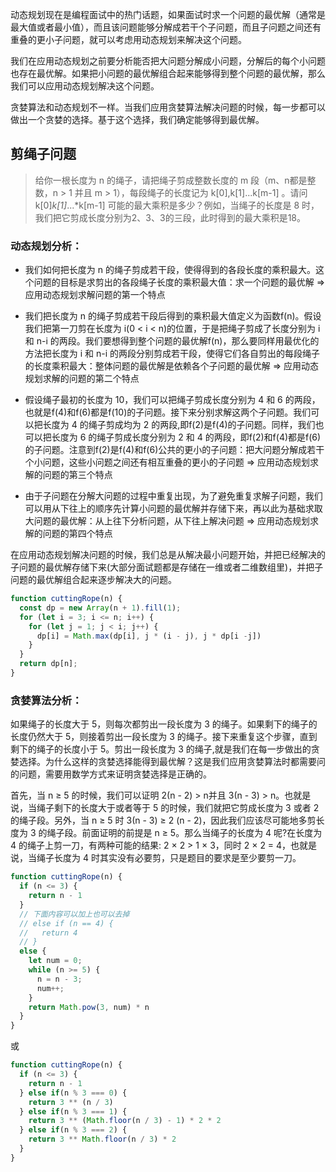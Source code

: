 动态规划现在是编程面试中的热门话题，如果面试时求一个问题的最优解（通常是最大值或者最小值），而且该问题能够分解成若干个子问题，而且子问题之间还有重叠的更小子问题，就可以考虑用动态规划来解决这个问题。

我们在应用动态规划之前要分析能否把大问题分解成小问题，分解后的每个小问题也存在最优解。如果把小问题的最优解组合起来能够得到整个问题的最优解，那么我们可以应用动态规划解决这个问题。

贪婪算法和动态规划不一样。当我们应用贪婪算法解决问题的时候，每一步都可以做出一个贪婪的选择。基于这个选择，我们确定能够得到最优解。

## 剪绳子问题
> 给你一根长度为 n 的绳子，请把绳子剪成整数长度的 m 段（m、n都是整数，n > 1 并且 m > 1），每段绳子的长度记为 k[0],k[1]...k[m-1] 。请问 k[0]*k[1]*...*k[m-1] 可能的最大乘积是多少？例如，当绳子的长度是 8 时，我们把它剪成长度分别为2、3、3的三段，此时得到的最大乘积是18。

### 动态规划分析：
- 我们如何把长度为 n 的绳子剪成若干段，使得得到的各段长度的乘积最大。这个问题的目标是求剪出的各段绳子长度的乘积最大值：求一个问题的最优解 => 应用动态规划求解问题的第一个特点

- 我们把长度为 n 的绳子剪成若干段后得到的乘积最大值定义为函数f(n)。假设我们把第一刀剪在长度为 i(0 < i < n)的位置，于是把绳子剪成了长度分别为 i 和 n-i 的两段。我们要想得到整个问题的最优解f(n)，那么要同样用最优化的方法把长度为 i 和 n-i 的两段分别剪成若干段，使得它们各自剪出的每段绳子的长度乘积最大：整体问题的最优解是依赖各个子问题的最优解 => 应用动态规划求解的问题的第二个特点

- 假设绳子最初的长度为 10，我们可以把绳子剪成长度分别为 4 和 6 的两段，也就是f(4)和f(6)都是f(10)的子问题。接下来分别求解这两个子问题。我们可以把长度为 4 的绳子剪成均为 2 的两段,即f(2)是f(4)的子问题。同样，我们也可以把长度为 6 的绳子剪成长度分别为 2 和 4 的两段，即f(2)和f(4)都是f(6)的子问题。注意到f(2)是f(4)和f(6)公共的更小的子问题：把大问题分解成若干个小问题，这些小问题之间还有相互重叠的更小的子问题 => 应用动态规划求解的问题的第三个特点

- 由于子问题在分解大问题的过程中重复出现，为了避免重复求解子问题，我们可以用从下往上的顺序先计算小问题的最优解并存储下来，再以此为基础求取大问题的最优解：从上往下分析问题，从下往上解决问题  => 应用动态规划求解的问题的第四个特点

在应用动态规划解决问题的时候，我们总是从解决最小问题开始，并把已经解决的子问题的最优解存储下来(大部分面试题都是存储在一维或者二维数组里)，并把子问题的最优解组合起来逐步解决大的问题。

```javascript
function cuttingRope(n) {
  const dp = new Array(n + 1).fill(1);
  for (let i = 3; i <= n; i++) {
    for (let j = 1; j < i; j++) {
      dp[i] = Math.max(dp[i], j * (i - j), j * dp[i -j])
    }
  }
  return dp[n];
}
```

### 贪婪算法分析：
如果绳子的长度大于 5，则每次都剪出一段长度为 3 的绳子。如果剩下的绳子的长度仍然大于 5，则接着剪出一段长度为 3 的绳子。接下来重复这个步骤，直到剩下的绳子的长度小于 5。剪出一段长度为 3 的绳子,就是我们在每一步做出的贪婪选择。为什么这样的贪婪选择能得到最优解？这是我们应用贪婪算法时都需要问的问题，需要用数学方式来证明贪婪选择是正确的。

首先，当 n ≥ 5 的时候，我们可以证明 2(n - 2) > n并且 3(n - 3) > n。也就是说，当绳子剩下的长度大于或者等于 5 的时候，我们就把它剪成长度为 3 或者 2 的绳子段。另外，当 n ≥ 5 时 3(n - 3) ≥ 2 (n - 2)，因此我们应该尽可能地多剪长度为 3 的绳子段。前面证明的前提是 n ≥ 5。那么当绳子的长度为 4 呢?在长度为 4 的绳子上剪一刀，有两种可能的结果: 2 × 2 > 1 × 3，同时 2 × 2 = 4，也就是说，当绳子长度为 4 时其实没有必要剪，只是题目的要求是至少要剪一刀。

```javascript
function cuttingRope(n) {
  if (n <= 3) {
    return n - 1
  }  
  // 下面内容可以加上也可以去掉
  // else if (n == 4) {
  //   return 4
  // }
  else {
    let num = 0;
    while (n >= 5) {
      n = n - 3;
      num++;
    }
    return Math.pow(3, num) * n
  }
}
```
或

```javascript
function cuttingRope(n) {
  if (n <= 3) {
    return n - 1
  } else if(n % 3 === 0) {
    return 3 ** (n / 3)
  } else if(n % 3 === 1) {
    return 3 ** (Math.floor(n / 3) - 1) * 2 * 2
  } else if(n % 3 === 2) {
    return 3 ** Math.floor(n / 3) * 2
  }
}
```